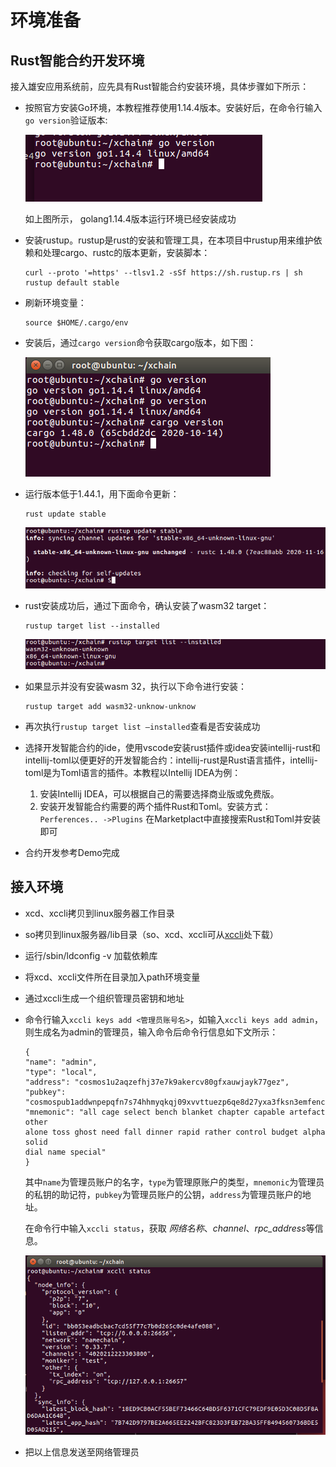 # 环境准备

## Rust智能合约开发环境

接入雄安应用系统前，应先具有Rust智能合约安装环境，具体步骤如下所示：

- 按照官方安装Go环境，本教程推荐使用1.14.4版本。安装好后，在命令行输入`go version`验证版本:

    ![Go语言版本验证](picture/bf865cbd4895e0ba892c6bb1d833144e.png "Go语言版本验证")

    如上图所示， golang1.14.4版本运行环境已经安装成功

- 安装rustup。rustup是rust的安装和管理工具，在本项目中rustup用来维护依赖和处理cargo、rustc的版本更新，安装脚本：

  ```
  curl --proto '=https' --tlsv1.2 -sSf https://sh.rustup.rs | sh
  rustup default stable
  ```

- 刷新环境变量：

  ```
  source $HOME/.cargo/env
  ```

- 安装后，通过`cargo version`命令获取cargo版本，如下图：

    ![cargo版本验证](picture/148c3f306f4f54841b889b5f00e5833b.png "cargo版本验证")

- 运行版本低于1.44.1，用下面命令更新：

    ```
    rust update stable
    ```

    ![更新rustup](picture/814a48a1a8d69d7929435ba6ec5559c0.png "rustup")

- rust安装成功后，通过下面命令，确认安装了wasm32 target：

    ```
    rustup target list --installed
    ```

    ![确认安装wasm32 target](picture/18c5e4d59b3e55359a382ca4ae863b0f.png "确认安装wasm32 target")

- 如果显示并没有安装wasm 32，执行以下命令进行安装：

    ```
    rustup target add wasm32-unknow-unknow
    ```

- 再次执行`rustup target list –installed`查看是否安装成功

- 选择开发智能合约的ide，使用vscode安装rust插件或idea安装intellij-rust和intellij-toml以便更好的开发智能合约：intellij-rust是Rust语言插件，intellij-toml是为Toml语言的插件。本教程以Intellij IDEA为例：   
    1. 安装Intellij IDEA，可以根据自己的需要选择商业版或免费版。
    2. 安装开发智能合约需要的两个插件Rust和Toml。安装方式：`Perferences.. ->Plugins` 在Marketplact中直接搜索Rust和Toml并安装即可

- 合约开发参考Demo完成

## 接入环境


- xcd、xccli拷贝到linux服务器工作目录
- so拷贝到linux服务器/lib目录（so、xcd、xccli可从[xccli](https://gitee.com/xabl/xchain)处下载）
- 运行/sbin/ldconfig -v 加载依赖库
- 将xcd、xccli文件所在目录加入path环境变量
- 通过xccli生成一个组织管理员密钥和地址
- 命令行输入`xccli keys add <管理员账号名>`，如输入`xccli keys add
admin`，则生成名为admin的管理员，输入命令后命令行信息如下文所示：

    ```
    {
    "name": "admin",
    "type": "local",
    "address": "cosmos1u2aqzefhj37e7k9akercv80gfxauwjayk77gez",
    "pubkey":
    "cosmospub1addwnpepqfn7s74hhmyqkqj09xvvttuezp6qe8d27yxa3fksn3emfenczr6acmq2v59",
    "mnemonic": "all cage select bench blanket chapter capable artefact other
    alone toss ghost need fall dinner rapid rather control budget alpha solid
    dial name special"
    }
    ```

    其中`name`为管理员账户的名字，`type`为管理原账户的类型，`mnemonic`为管理员的私钥的助记符，`pubkey`为管理员账户的公钥，`address`为管理员账户的地址。

    在命令行中输入`xccli status`，获取 *网络名称*、*channel*、*rpc_address*等信息。

    ![信息](picture/081424cfee8e9e964cfe44c936163e0e.png "")

- 把以上信息发送至网络管理员
